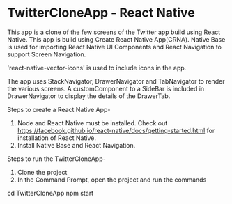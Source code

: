 # TwitterCloneApp - React Native

This app is a clone of the few screens of the Twitter app build using React Native.
This app is build using Create React Native App(CRNA).
Native Base is used for importing React Native UI Components and React Navigation to support Screen Navigation.

'react-native-vector-icons' is used to include icons in the app.

The app uses StackNavigator, DrawerNavigator and TabNavigator to render the various screens.
A customComponent to a SideBar is included in DrawerNavigator to display the details of the DrawerTab.

Steps to create a React Native App-
1. Node and React Native must be installed.
Check out https://facebook.github.io/react-native/docs/getting-started.html for installation of React Native.
2. Install Native Base and React Navigation.

Steps to run the TwitterCloneApp-
1. Clone the project
2. In the Command Prompt, open the project and run the commands

cd TwitterCloneApp
npm start
 



